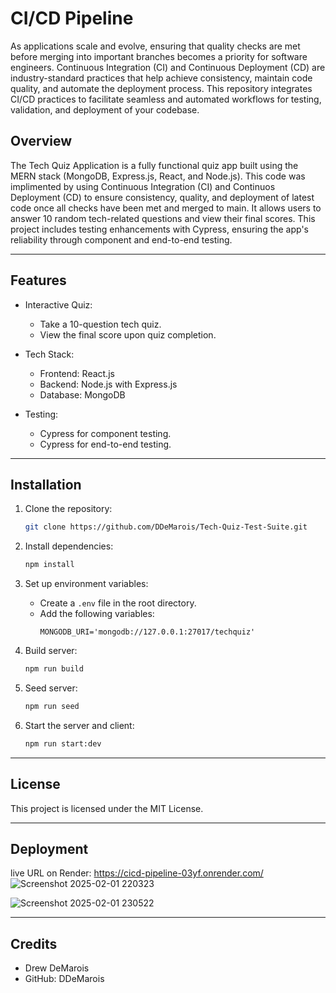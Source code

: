 # CI/CD Pipeline

As applications scale and evolve, ensuring that quality checks are met before merging into important branches becomes a priority for software engineers. Continuous Integration (CI) and Continuous Deployment (CD) are industry-standard practices that help achieve consistency, maintain code quality, and automate the deployment process. 
This repository integrates CI/CD practices to facilitate seamless and automated workflows for testing, validation, and deployment of your codebase.

## Overview

The Tech Quiz Application is a fully functional quiz app built using the MERN stack (MongoDB, Express.js, React, and Node.js). This code was implimented by using Continuous Integration (CI) and Continuos Deployment (CD) to ensure consistency, quality, and deployment of latest code once all checks have been met and merged to main. It allows users to answer 10 random tech-related questions and view their final scores. This project includes testing enhancements with Cypress, ensuring the app's reliability through component and end-to-end testing.

---

## Features

- Interactive Quiz:
   - Take a 10-question tech quiz.
   - View the final score upon quiz completion.

- Tech Stack:
   - Frontend: React.js
   - Backend: Node.js with Express.js
   - Database: MongoDB

- Testing:
   - Cypress for component testing.
   - Cypress for end-to-end testing.

---

## Installation

1. Clone the repository:
   ```bash
   git clone https://github.com/DDeMarois/Tech-Quiz-Test-Suite.git
   ```

2. Install dependencies:
   ```bash
   npm install
   ```

3. Set up environment variables:
   - Create a `.env` file in the root directory.
   - Add the following variables:
     ```env
     MONGODB_URI='mongodb://127.0.0.1:27017/techquiz'
     ```

4. Build server:
   ```bash
   npm run build
   ```
   
5. Seed server:
   ```bash
   npm run seed
   ```

6. Start the server and client:
   ```bash
   npm run start:dev
   ```
   
---

## License

This project is licensed under the MIT License.

---

## Deployment

live URL on Render: https://cicd-pipeline-03yf.onrender.com/
![Screenshot 2025-02-01 220323](https://github.com/user-attachments/assets/de61a6bf-3285-4d23-99e9-63858c1d3fc9)

![Screenshot 2025-02-01 230522](https://github.com/user-attachments/assets/8f1ddd3a-8839-4da8-b4f3-7d5dd2898030)

---

## Credits

- Drew DeMarois
- GitHub: DDeMarois
